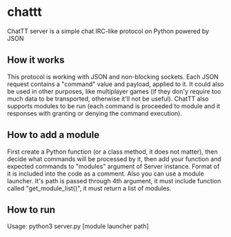 # chattt
ChatTT server is a simple chat IRC-like protocol on Python powered by JSON

## How it works
This protocol is working with JSON and non-blocking sockets. Each JSON request contains a "command" value and payload, applied to it. It could also be used in other purposes, like multiplayer games (if they don'y require too much data to be transported, otherwise it'll not be useful). ChatTT also supports modules to be run (each command is proceeded to module and it responses with granting or denying the command execution).

## How to add a module
First create a Python function (or a class method, it does not matter), then decide what commands will be processed by it, then add your function and expected commands to "modules" argument of Server instance. Format of it is included into the code as a comment.
Also you can use a module launcher. It's path is passed through 4th argument, it must include function called "get_module_list()", it must return a list of modules.

## How to run
Usage: python3 server.py <IP> <port> [module launcher path]
